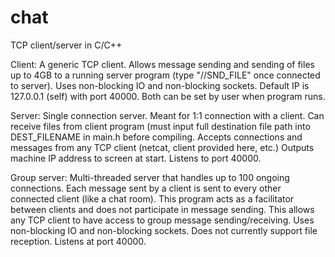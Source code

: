# chat
TCP client/server in C/C++

Client:
A generic TCP client.  Allows message sending and sending of files up to 4GB to a running server program (type "//SND_FILE" once
connected to server).   Uses non-blocking IO and non-blocking sockets.  Default IP is 127.0.0.1 (self) with port 40000.  Both 
can be set by user when program runs.

Server:
Single connection server. Meant for 1:1 connection with a client.  Can receive files from client program (must input full 
destination file path into DEST_FILENAME in main.h before compiling.  Accepts connections and messages from any TCP client 
(netcat, client provided here, etc.)  Outputs machine IP address to screen at start.  Listens to port 40000.

Group server:
Multi-threaded server that handles up to 100 ongoing connections.  Each message sent by a client is sent to every other connected
client (like a chat room).  This program acts as a facilitator between clients and does not participate in message sending.  This
allows any TCP client to have access to group message sending/receiving.  Uses non-blocking IO and non-blocking sockets.  Does 
not currently support file reception. Listens at port 40000.
